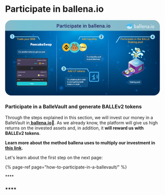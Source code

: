 # Participate in ballena.io

![](../../../../../.gitbook/assets/participate_in_ballena.io_2.png)

###  **Participate in a BalleVault and generate BALLEv2 tokens**

Through the steps explained in this section, we will invest our money in a BalleVault in[ **ballena.io**](https://app.ballena.io/)🐋. As we already know, the platform will give us high returns on the invested assets and, in addition, it **will reward us with BALLEv2 tokens**.

**Learn more about the method ballena uses to multiply our investment in** [**this link**](../../../../../getting-started-1/getting-started.md)**.**

Let's learn about the first step on the next page:

{% page-ref page="how-to-participate-in-a-ballevault/" %}

\*\*\*\*

### \*\*\*\*







